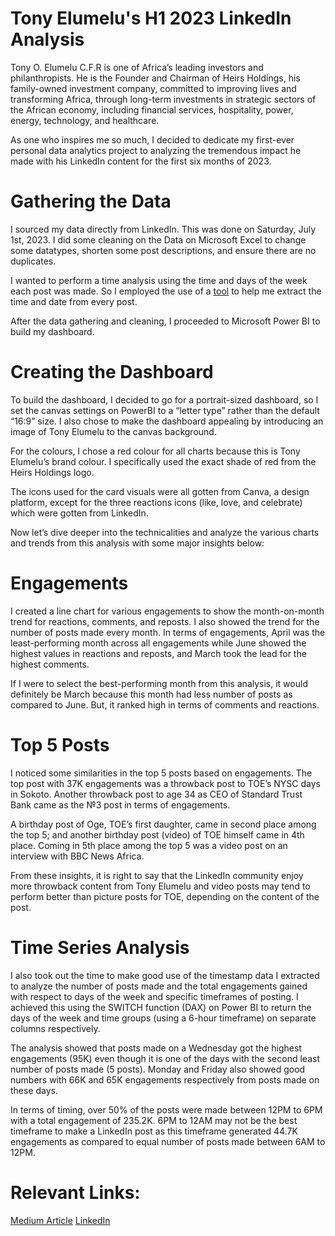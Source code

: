 # Tony Elumelu's H1 2023 LinkedIn Analysis

Tony O. Elumelu C.F.R is one of Africa’s leading investors and philanthropists. He is the Founder and Chairman of Heirs Holdings, his family-owned investment company, committed to improving lives and transforming Africa, through long-term investments in strategic sectors of the African economy, including financial services, hospitality, power, energy, technology, and healthcare.

As one who inspires me so much, I decided to dedicate my first-ever personal data analytics project to analyzing the tremendous impact he made with his LinkedIn content for the first six months of 2023.

# Gathering the Data

I sourced my data directly from LinkedIn. This was done on Saturday, July 1st, 2023. I did some cleaning on the Data on Microsoft Excel to change some datatypes, shorten some post descriptions, and ensure there are no duplicates.

I wanted to perform a time analysis using the time and days of the week each post was made. So I employed the use of a [tool](https://ollie-boyd.github.io/Linkedin-post-timestamp-extractor/) to help me extract the time and date from every post.

After the data gathering and cleaning, I proceeded to Microsoft Power BI to build my dashboard.

# Creating the Dashboard

To build the dashboard, I decided to go for a portrait-sized dashboard, so I set the canvas settings on PowerBI to a “letter type” rather than the default “16:9” size. I also chose to make the dashboard appealing by introducing an image of Tony Elumelu to the canvas background.

For the colours, I chose a red colour for all charts because this is Tony Elumelu’s brand colour. I specifically used the exact shade of red from the Heirs Holdings logo.

The icons used for the card visuals were all gotten from Canva, a design platform, except for the three reactions icons (like, love, and celebrate) which were gotten from LinkedIn.

Now let’s dive deeper into the technicalities and analyze the various charts and trends from this analysis with some major insights below:

# Engagements

I created a line chart for various engagements to show the month-on-month trend for reactions, comments, and reposts. I also showed the trend for the number of posts made every month. In terms of engagements, April was the least-performing month across all engagements while June showed the highest values in reactions and reposts, and March took the lead for the highest comments.

If I were to select the best-performing month from this analysis, it would definitely be March because this month had less number of posts as compared to June. But, it ranked high in terms of comments and reactions.

# Top 5 Posts

I noticed some similarities in the top 5 posts based on engagements. The top post with 37K engagements was a throwback post to TOE’s NYSC days in Sokoto. Another throwback post to age 34 as CEO of Standard Trust Bank came as the №3 post in terms of engagements.

A birthday post of Oge, TOE’s first daughter, came in second place among the top 5; and another birthday post (video) of TOE himself came in 4th place. Coming in 5th place among the top 5 was a video post on an interview with BBC News Africa.

From these insights, it is right to say that the LinkedIn community enjoy more throwback content from Tony Elumelu and video posts may tend to perform better than picture posts for TOE, depending on the content of the post.

# Time Series Analysis

I also took out the time to make good use of the timestamp data I extracted to analyze the number of posts made and the total engagements gained with respect to days of the week and specific timeframes of posting. I achieved this using the SWITCH function (DAX) on Power BI to return the days of the week and time groups (using a 6-hour timeframe) on separate columns respectively.

The analysis showed that posts made on a Wednesday got the highest engagements (95K) even though it is one of the days with the second least number of posts made (5 posts). Monday and Friday also showed good numbers with 66K and 65K engagements respectively from posts made on these days.

In terms of timing, over 50% of the posts were made between 12PM to 6PM with a total engagement of 235.2K. 6PM to 12AM may not be the best timeframe to make a LinkedIn post as this timeframe generated 44.7K engagements as compared to equal number of posts made between 6AM to 12PM.

# Relevant Links:
[Medium Article](https://dannyskillzz.medium.com/tony-elumelus-h1-2023-linkedin-analysis-c9bb4fe6de4)
[LinkedIn](https://www.linkedin.com/in/daniel-chukwuma/?lipi=urn%3Ali%3Apage%3Ad_flagship3_feed%3BsZCTdWVsR2SNKmh0WP32Jg%3D%3D)




